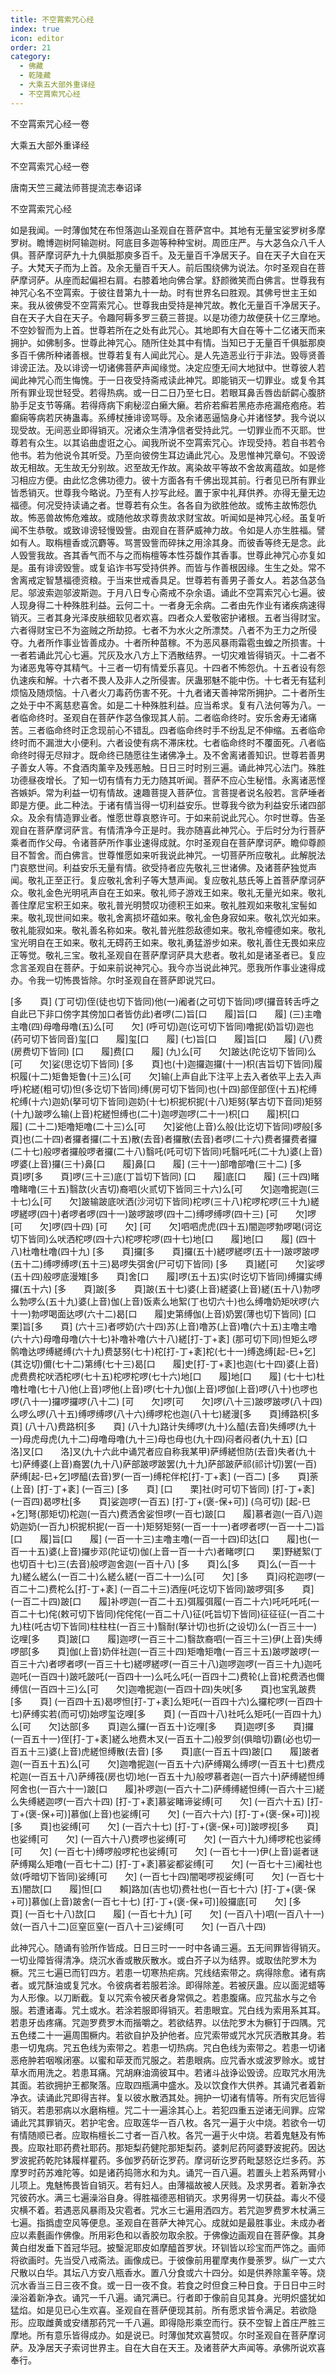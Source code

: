 ```yaml
---
title: 不空罥索咒心经
index: true
icon: editor
order: 21
category:
  - 佛藏
  - 乾隆藏
  - 大乘五大部外重译经
  - 不空罥索咒心经
---
```


不空罥索咒心经一卷  

大乘五大部外重译经  

不空罥索咒心经一卷  

唐南天竺三藏法师菩提流志奉诏译  

不空罥索咒心经  

如是我闻。一时薄伽梵在布怛落迦山圣观自在菩萨宫中。其地有无量宝娑罗树多摩罗树。瞻博迦树阿输迦树。阿底目多迦等种种宝树。周匝庄严。与大苾刍众八千人俱。菩萨摩诃萨九十九俱胝那庾多百千。及无量百千净居天子。自在天子大自在天子。大梵天子而为上首。及余无量百千天人。前后围绕佛为说法。尔时圣观自在菩萨摩诃萨。从座而起偏袒右肩。右膝着地向佛合掌。舒颜微笑而白佛言。世尊我有神咒心名不空罥索。于彼往昔第九十一劫。时有世界名曰胜观。其佛号世主王如来。我从彼佛受不空罥索咒心。世尊我由受持是神咒故。教化无量百千净居天子。自在天子大自在天子。令趣阿耨多罗三藐三菩提。以是功德力故便获十亿三摩地。不空妙智而为上首。世尊若所在之处有此咒心。其地即有大自在等十二亿诸天而来拥护。如佛制多。世尊此神咒心。随所住处其中有情。当知已于无量百千俱胝那庾多百千佛所种诸善根。世尊若复有人闻此咒心。是人先造恶业行于非法。毁辱贤善诽谤正法。及以诽谤一切诸佛菩萨声闻缘觉。决定应堕无间大地狱中。世尊彼人若闻此神咒心而生悔愧。于一日夜受持斋戒读此神咒。即能销灭一切罪业。或复令其所有罪业现世轻受。若得热病。或一日二日乃至七日。若眼耳鼻舌唇齿龂齶心腹脐胁手足支节等痛。若得痔病下痢秘涩白癞大癞。若疥若癣若黑疮赤疮漏疮疱疮。若癫痫等病若厌祷蛊毒。系缚杖捶诽谤骂辱。及余诸恶逼恼身心并诸怪梦。我今说以现受故。无间恶业即得销灭。况诸众生清净信者受持此咒。一切罪业而不灭耶。世尊若有众生。以其谄曲虚诳之心。闻我所说不空罥索咒心。诈现受持。若自书若令他书。若为他说令其听受。乃至向彼傍生耳边诵此咒心。及思惟神咒章句。不毁谤故无相故。无生故无分别故。迟至故无作故。离染故平等故不舍故离蕴故。如是修习相应方便。由此忆念佛功德力。彼十方面各有千佛出现其前。行者见已所有罪业皆悉销灭。世尊我今略说。乃至有人抄写此经。置于家中礼拜供养。亦得无量无边福德。何况受持读诵之者。世尊若有众生。各各自为欲胜他故。或怖主故怖怨仇故。怖恶兽故怖危难故。或随他故求尊贵故求财宝故。听闻如是神咒心经。虽复听闻不生恭敬。或致诽谤轻慢毁訾。由观自在菩萨威神力故。令如是人亦生胜福。譬如有人。取栴檀香或沉麝等。骂詈毁訾而碎抹之用涂其身。而彼香等终无是念。此人毁訾我故。吝其香气而不与之而栴檀等本性芬馥作其香事。世尊此神咒心亦复如是。虽有诽谤毁訾。或复谄诈书写受持供养。而皆与作善根因缘。生生之处。常不舍离戒定智慧福德资粮。于当来世戒香具足。世尊若有善男子善女人。若苾刍苾刍尼。邬波索迦邬波斯迦。于月八日专心斋戒不杂余语。诵此不空罥索咒心七遍。彼人现身得二十种殊胜利益。云何二十。一者身无余病。二者由先作业有诸疾病速得销灭。三者其身光泽皮肤细软见者欢喜。四者众人爱敬密护诸根。五者当得财宝。六者得财宝已不为盗贼之所劫掠。七者不为水火之所漂焚。八者不为王力之所侵夺。九者所作事业皆善成办。十者所种苗稼。不为恶风暴雨霜雹虫蝗之所损害。十一者若诵此咒心七遍。咒灰及水八方上下洒散结界。一切灾难皆得销灭。十二者不为诸恶鬼等夺其精气。十三者一切有情爱乐喜见。十四者不怖怨仇。十五者设有怨仇速疾和解。十六者不畏人及非人之所侵害。厌蛊邪魅不能中伤。十七者无有猛利烦恼及随烦恼。十八者火刀毒药伤害不死。十九者诸天善神常所拥护。二十者所生之处于中不离慈悲喜舍。如是二十种殊胜利益。应当希求。复有八法何等为八。一者临命终时。圣观自在菩萨作苾刍像现其人前。二者临命终时。安乐舍寿无诸痛苦。三者临命终时正念现前心不错乱。四者临命终时手不纷乱足不伸缩。五者临命终时而不漏泄大小便利。六者设使有病不滞床枕。七者临命终时不覆面死。八者临命终时得无尽辩才。既命终已随愿往生诸佛净土。及不舍离诸善知识。世尊若善男子善女人等。不食酒肉薰辛及残恶触。日日三时时别三遍。诵此神咒心法门。殊胜功德昼夜增长。了知一切有情有力无力随其听闻。菩萨不应心生秘惜。永离诸恶悭吝嫉妒。常为利益一切有情故。速趣菩提入菩萨位。言菩提者说名般若。言萨埵者即是方便。此二种法。于诸有情当得一切利益安乐。世尊我今欲为利益安乐诸四部众。及余有情造罪业者。惟愿世尊哀愍许可。于如来前说此咒心。尔时世尊。告圣观自在菩萨摩诃萨言。有情清净今正是时。我亦随喜此神咒心。于后时分为行菩萨乘者而作父母。令诸菩萨所作事业速得成就。尔时圣观自在菩萨摩诃萨。瞻仰尊颜目不暂舍。而白佛言。世尊惟愿如来听我说此神咒。一切菩萨所应敬礼。此解脱法门哀愍世间。利益安乐无量有情。欲受持者应先敬礼三世诸佛。及诸菩萨独觉声闻。敬礼正至正行。复应敬礼舍利子等大慧声闻。复应敬礼慈氏等上首菩萨摩诃萨众。敬礼金色光明吼声自在王如来。敬礼师子游戏王如来。敬礼无量光如来。敬礼善住摩尼宝积王如来。敬礼普光明赞叹功德积王如来。敬礼胜观如来敬礼宝髻如来。敬礼现世间如来。敬礼舍离损坏蕴如来。敬礼金色身寂如来。敬礼饮光如来。敬礼能寂如来。敬礼善名称如来。敬礼普光胜怨敌德如来。敬礼帝幢德如来。敬礼宝光明自在王如来。敬礼无碍药王如来。敬礼勇猛游步如来。敬礼善住无畏如来应正等觉。敬礼三宝。敬礼圣观自在菩萨摩诃萨具大悲者。敬礼如是诸圣者已。复应念言圣观自在菩萨。于如来前说神咒心。我今亦当说此神咒。愿我所作事业速得成办。令我一切怖畏皆除。尔时圣观自在菩萨即说咒曰。  

[多　　頁] (丁可切)侄(徒也切下皆同)他(一)阇者(之可切下皆同)啰(攞音转舌呼之自此已下非口傍字其傍加口者皆仿此)者啰(二)旨[口　　履]旨[口　　履] (三)主噜主噜(四)母噜母噜(五)么[可　　欠] (呼可切)迦(讫可切下皆同)噜抳(奶旨切)迦也(药可切下皆同音)玺[口　　履]玺[口　　履] (七)旨[口　　履]旨[口　　履] (八)费(房费切下皆同) [口　　履]费[口　　履] (九)么[可　　欠]跛达(陀讫切下皆同)么[可　　欠]娑(思讫切下皆同) [多　　頁]也(十)迦攞迦攞(十一)枳(吉旨切下皆同)履枳履(十二)矩鲁矩鲁(十三)么[可　　欠]输(上声自此下注平上去入者依平上去入声呼)柁縒(粗可切)怛(多讫切下皆同)缚(房可切下皆同)也(十四)部侄部侄(十五)柁缚柁缚(十六)迦奶(拏可切下皆同)迦奶(十七)枳抳枳抳(十八)矩努(拏古切下音同)矩努(十九)跛啰么输(上音)柁縒怛缚也(二十)迦啰迦啰(二十一)枳[口　　履]枳[口　　履] (二十二)矩噜矩噜(二十三)么[可　　欠]娑他(上音)么般(比讫切下皆同)啰般[多　　頁]也(二十四)者攞者攞(二十五)散(去音)者攞散(去音)者啰(二十六)费者攞费者攞(二十七)般啰者攞般啰者攞(二十八)翳吒(吒可切下皆同)吒翳吒吒(二十九)婆(上音)啰婆(上音)攞(三十)鼻[口　　履]鼻[口　　履] (三十一)部噜部噜(三十二) [多　　頁]啰[多　　頁]啰(三十三)底(丁旨切下皆同) [口　　履]底[口　　履] (三十四)睹噜睹噜(三十五)翳欯(火吉切)裔呬(火贰切下皆同三十六)么[可　　欠]迦噜抳迦(三十七)么[可　　欠]跛输跛底吠洒(沙河切下皆同)柁啰(三十八)柁啰柁啰(三十九)縒啰縒啰(四十)者啰者啰(四十一)跛啰跛啰(四十二)缚啰缚啰(四十三) [可　　欠]啰[可　　欠]啰(四十四) [可　　欠] [可　　欠]呬呬虎虎(四十五)闇迦啰勃啰喝(诃讫切下皆同)么吠洒柁啰(四十六)柁啰柁啰(四十七)地[口　　履]地[口　　履] (四十八)杜噜杜噜(四十九) [多　　頁]攞[多　　頁]攞(五十)縒啰縒啰(五十一)跛啰跛啰(五十二)缚啰缚啰(五十三)曷啰失弭舍(尸可切下皆同) [多　　頁]縒[可　　欠]娑啰(五十四)般啰底漫雉[多　　頁]舍[口　　履]啰(五十五)实(时讫切下皆同)缚攞实缚攞(五十六) [多　　頁]跛[多　　頁]跛(五十七)婆(上音)縒婆(上音)縒(五十八)勃啰么勃啰么(五十九)婆(上音)伽(上音)饭素么地絮(丁也切六十)也么缚噜奶矩吠啰(六十一)勃啰喝面达啰(六十二)曷[口　　履]史第缚伽(上音)奶罢(薄也切下皆同) [口　　栗]旨[多　　頁] (六十三)者啰奶(六十四)苏(上音)噜苏(上音)噜(六十五)主噜主噜(六十六)母噜母噜(六十七)补噜补噜(六十八)縒[打-丁+袲] (那可切下同)怛矩么啰鹘噜达啰缚縒缚(六十九)费瑟努(七十)柁[打-丁+袲]柁(七十一)缚逸缚[起-巳+乞] (其讫切)儞(七十二)第缚(七十三)曷[口　　履]史[打-丁+袲]也迦(七十四)婆(上音)虎费费柁吠洒柁啰(七十五)柁啰柁啰(七十六)地[口　　履]地[口　　履] (七十七)杜噜杜噜(七十八)他(上音)啰他(上音)啰(七十九)伽(上音)啰伽(上音)啰(八十)也啰也啰(八十一)攞啰攞啰(八十二) [可　　欠]啰[可　　欠]啰(八十三)跛啰跛啰(八十四)么啰么啰(八十五)缚啰缚啰(八十六)缚啰柁也迦(八十七)縒漫[多　　頁]缚路枳[多　　頁] (八十八)费路枳[多　　頁] (八十九)路计失缚啰(九十)么醯(去音)失缚啰(九十一)母虎母虎(九十二)母噜母噜(九十三)母也母也(九十四)闷者闷者(九十五) [口　　洛]叉[口　　洛]叉(九十六此中诵咒者应自称我某甲)萨缚縒怛防(去音)失者(九十七)萨缚婆(上音)裔罢(九十八)萨部跛啰跛罢(九十九)萨部跛萨祁(祁计切)罢(一百)萨缚[起-巳+乞]啰醯(去音)罗(一百一)缚柁伴柁[打-丁+袲] (一百二) [多　　頁]荼(上音) [打-丁+袲] (一百三) [多　　頁] [口　　栗]社(时可切下皆同) [打-丁+袲] (一百四)曷啰杜[多　　頁]娑迦啰(一百五) [打-丁+(褒-保+可)] (乌可切) [起-巳+乞]弩(那矩切)柁迦(一百六)费洒舍娑怛啰(一百七)跛[口　　履]慕者迦(一百八)迦奶迦奶(一百九)枳抳枳抳(一百一十)矩努矩努(一百一十一)者啰者啰(一百一十二)旨[口　　履]旨[口　　履] (一百一十三)主噜主噜(一百一十四)印达[口　　履]也(一百一十五)婆(上音)攞步邓(陀证切)伽(上音一百一十六)者睹啰[口　　栗]野縒絮(丁也切百十七)三(去音)般啰迦舍迦(一百十八) [多　　頁]么[多　　頁]么(一百一十九)縒么縒么(一百二十)么縒么縒(一百二十一)么[可　　欠] [多　　頁]闷柁迦啰(一百二十二)费柁么[打-丁+袲] (一百二十三)洒痓(吒讫切下皆同)跛啰弭[多　　頁] (一百二十四)跛[口　　履]补啰迦(一百二十五)弭履弭履(一百二十六)吒吒吒吒(一百二十七)侘(敕可切下皆同)侘侘侘(一百二十八)征(吒旨切下皆同)征征征(一百二十九)柱(吒古切下皆同)柱柱柱(一百三十)翳耐(拏计切)也折(之设切)么(一百三十一)讫哩[多　　頁]跛[口　　履]迦啰(一百三十二)翳欯裔呬(一百三十三)伊(上音)失缚啰部[多　　頁]伽(上音)奶伴社迦(一百三十四)矩噜矩噜(一百三十五)跛啰跛啰(一百三十六)者啰者啰(一百三十七)縒啰縒啰(一百三十八)迦啰迦啰(一百三十九)迦吒迦吒(一百四十)跛吒跛吒(一百四十一)么吒么吒(一百四十二)费轮(上音)柁费洒也儞缚信(一百四十三)么[可　　欠]迦噜抳迦(一百四十四)失吠[多　　頁]也宝乳跛费[多　　頁] (一百四十五)曷啰怛[打-丁+袲]么矩吒(一百四十六)么攞柁啰(一百四十七)萨缚实若(而可切)始啰玺讫哩[多　　頁] (一百四十八)社吒么矩吒(一百四十九)么[可　　欠]达部[多　　頁]迦么攞(一百五十)讫哩[多　　頁]迦啰[多　　頁]攞(一百五十一)侄[打-丁+袲]縒么地费木叉(一百五十二)般罗剑(俱暗切)霸(必也切一百五十三)婆(上音)虎縒怛缚散(去音) [多　　頁]底(一百五十四)跛[口　　履]跛者迦(一百五十五)么[可　　欠]迦噜抳迦(一百五十六)萨缚羯么缚啰(一百五十七)费戍柁迦(一百五十八)萨缚筏(房也切)地(一百五十九)般啰慕者迦(一百六十)萨缚縒怛缚阿舍也(一百六十一)跛[口　　履]补啰迦(一百六十二)萨缚缚縒怛缚(一百六十三)縒么失缚縒迦啰(一百六十四) [打-丁+袲]慕娑睹谛娑缚[可　　欠] (一百六十五) [打-丁+(褒-保+可)]慕伽(上音)也娑缚[可　　欠] (一百六十六) [打-丁+(褒-保+可)]视[多　　頁]也娑缚[可　　欠] (一百六十七) [打-丁+(褒-保+可)]跛啰视[多　　頁]也娑缚[可　　欠] (一百六十八)费啰也娑缚[可　　欠] (一百六十九)缚啰柁也娑缚[可　　欠] (一百七十)缚啰般啰柁也娑缚[可　　欠] (一百七十一)伊(上音)诞者谜萨缚羯么矩噜(一百七十二) [打-丁+袲]慕娑都娑缚[可　　欠] (一百七十三)阇社也敛(呼暗切下皆同)娑缚[可　　欠] (一百七十四)闇喝啰视娑缚[可　　欠] (一百七十五)闇欯[口　　履]怛[口　　賴]路加(吉也切)费社也(一百七十六) [打-丁+(褒-保+可)]慕伽(上音)跛舍(一百七十七) [打-丁+(褒-保+可)]般攞底[可　　欠] [多　　頁] (一百七十八)欯[口　　履] (一百七十九) [可　　欠] (一百八十)呬(一百八十一)敛(一百八十二)叵窒叵窒(一百八十三)娑缚[可　　欠] (一百八十四)  

此神咒心。随诵有验所作皆成。日日三时一一时中各诵三遍。五无间罪皆得销灭。一切业障皆得清净。烧沉水香或散灰散水。或白芥子以为结界。或取佉陀罗木为橛。咒三七遍已而钉四方。若患一切寒热疟病。咒线结索带之。病得除愈。诸有病者。或咒酥油或复咒水。令彼病者若服若涂。即得除差。若被厌蛊。应以面泥蜡等为人形像。以刀断截。复以咒索令被厌者身常佩之。若患腹痛。应咒盐水与之令服。若遭诸毒。咒土或水。若涂若服即得销灭。若患眼宜。咒白线为索用系其耳。若患牙齿疼痛。咒迦罗费罗木而揩嚼之。若欲结界。以佉陀罗木为橛钉于四隅。咒五色缕二十一遍周围橛内。若欲自护及护他者。应咒索带或咒水咒灰洒散其身。若患一切鬼病。咒五色线为索带之。若患一切热病。咒白色线为索带之。若患一切诸恶疮肿若咽喉闭塞。以蜜和荜茇而咒服之。若患眼病。应咒香水或波罗赊水。或甘草水而用洗之。若患耳痛。咒胡麻油滴彼耳中。若诸斗战诤讼毁谤。应取咒水用洗其面。若欲拥护王都聚落。应取四瓶满中盛水。及以饮食作大供养。其诵咒者着新净衣。读诵此咒即得吉祥。复以彼水散洒其处。拥护一切诸有情等。所有灾厄皆得销灭。若患邪病以水磨栴檀。咒二十一遍涂其心上。若犯四重五逆诸无间罪。应常诵此咒其罪销灭。若护宅舍。应取莲华一百八枚。各咒一遍于火中烧。若欲令一切有情随顺已者。应取栴檀长二寸者一百八枚。各咒一遍于火中烧。若着鬼魅及有怖畏。应取社耶药费社耶药。那矩梨药健陀那矩梨药。婆刺尼药阿婆野波抳药。因达罗波抳药乾陀钵履样瞿药。多伽罗药斫讫罗药。摩诃斫讫罗药毗瑟怒讫烂多药。苏摩罗时药苏难陀等。如是诸药捣筛水和为丸。诵咒一百八遍。若置头上若系两臂小儿项上。鬼魅怖畏皆自销灭。若有妇人。由薄福故被人厌贱。及求男者。着新净衣咒彼药水。满三七遍澡浴自身。得胜福德恶相销灭。求男得男一切获益。毒火不侵灾横不着。若遇恶风暴雨及灾雹者。咒水三七遍用洒四方。若咒迦罗费罗木杖满三七遍。指撝虚空风等便息。圣观自在菩萨大神咒心。成就如是最胜事业。未成办者应以素氎画作佛像。所用彩色和以香胶勿取余胶。于佛像边画观自在菩萨像。其身黄白绀发垂下首冠华冠。披瑿泥耶皮如摩醯首罗状。环钏皆以珍宝而严饰之。画师将欲画时。先当受八戒斋法。画像成已。于彼像前用瞿摩夷作曼荼罗。纵广一丈六尺散以白华。其坛八方安八瓶香水。置八分食或六十四分。如是供养除薰辛等。烧沉水香当三日三夜不食。或一日一夜不食。若食之时但食三种日食。于日日中三时澡浴着新净衣。诵咒一千八遍。诵咒满已。行者即于像前自见其身。光明炽盛犹如猛焰。如是见已心生欢喜。圣观自在菩萨便现其前。所有愿求皆令满足。若欲隐形。应取雌黄或安缮那药咒一千八遍。即得隐形乘空而行。获不空智上首庄严胜三摩地。所有意乐皆得成办。如是说已。时薄伽梵欢喜赞叹。尔时圣观自在菩萨摩诃萨。及净居天子索诃世界主。自在大自在天王。及诸菩萨大声闻等。承佛所说欢喜奉行。  
